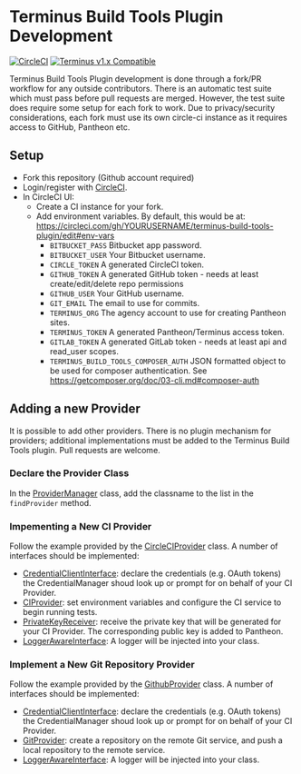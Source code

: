 # Terminus Build Tools Plugin Development

[![CircleCI](https://circleci.com/gh/pantheon-systems/terminus-build-tools-plugin.svg?style=shield)](https://circleci.com/gh/pantheon-systems/terminus-build-tools-plugin)
[![Terminus v1.x Compatible](https://img.shields.io/badge/terminus-v1.x-green.svg)](https://github.com/pantheon-systems/terminus-build-tools-plugin/tree/1.x)

Terminus Build Tools Plugin development is done through a fork/PR workflow for
any outside contributors. There is an automatic test suite which must pass
before pull requests are merged. However, the test suite does require some setup
for each fork to work. Due to privacy/security considerations, each fork must
use its own circle-ci instance as it requires access to GitHub, Pantheon etc.

## Setup

- Fork this repository (Github account required)
- Login/register with [CircleCI](https://circleci.com/).
- In CircleCI UI:
   - Create a CI instance for your fork.
   - Add environment variables. By default, this would be at: 
   https://circleci.com/gh/YOURUSERNAME/terminus-build-tools-plugin/edit#env-vars
     - `BITBUCKET_PASS` Bitbucket app password.
     - `BITBUCKET_USER` Your Bitbucket username.
     - `CIRCLE_TOKEN` A generated CircleCI token.
     - `GITHUB_TOKEN` A generated GitHub token - needs at least create/edit/delete repo permissions
     - `GITHUB_USER` Your GitHub username.
     - `GIT_EMAIL` The email to use for commits.
     - `TERMINUS_ORG` The agency account to use for creating Pantheon sites.
     - `TERMINUS_TOKEN` A generated Pantheon/Terminus access token.
     - `GITLAB_TOKEN` A generated GitLab token - needs at least api and read_user scopes.
     - `TERMINUS_BUILD_TOOLS_COMPOSER_AUTH` JSON formatted object to be used for composer authentication. See https://getcomposer.org/doc/03-cli.md#composer-auth

## Adding a new Provider

It is possible to add other providers. There is no plugin mechanism for providers; additional implementations must be added to the Terminus Build Tools plugin. Pull requests are welcome.

### Declare the Provider Class

In the [ProviderManager](https://github.com/pantheon-systems/terminus-build-tools-plugin/blob/master/src/ServiceProviders/ProviderManager.php) class, add the classname to the list in the `findProvider` method.

### Impementing a New CI Provider

Follow the example provided by the [CircleCIProvider](https://github.com/pantheon-systems/terminus-build-tools-plugin/blob/master/src/ServiceProviders/CIProviders/CircleCI/CircleCIProvider.php) class. A number of interfaces should be implemented:

- [CredentialClientInterface](https://github.com/pantheon-systems/terminus-build-tools-plugin/blob/master/src/Credentials/CredentialClientInterface.php): declare the credentials (e.g. OAuth tokens) the CredentialManager shoud look up or prompt for on behalf of your CI Provider.
- [CIProvider](https://github.com/pantheon-systems/terminus-build-tools-plugin/blob/master/src/ServiceProviders/CIProviders/CIProvider.php): set environment variables and configure the CI service to begin running tests.
- [PrivateKeyReceiver](https://github.com/pantheon-systems/terminus-build-tools-plugin/blob/master/src/Task/Ssh/PrivateKeyReciever.php): receive the private key that will be generated for your CI Provider. The corresponding public key is added to Pantheon.
- [LoggerAwareInterface](https://github.com/php-fig/log/blob/master/Psr/Log/LoggerAwareInterface.php): A logger will be injected into your class.

### Implement a New Git Repository Provider

Follow the example provided by the [GithubProvider](https://github.com/pantheon-systems/terminus-build-tools-plugin/blob/master/src/ServiceProviders/RepositoryProviders/GithubProvider.php) class. A number of interfaces should be implemented:

- [CredentialClientInterface](https://github.com/pantheon-systems/terminus-build-tools-plugin/blob/master/src/Credentials/CredentialClientInterface.php): declare the credentials (e.g. OAuth tokens) the CredentialManager shoud look up or prompt for on behalf of your CI Provider.
- [GitProvider](https://github.com/pantheon-systems/terminus-build-tools-plugin/blob/master/src/ServiceProviders/RepositoryProviders/GitProvider.php): create a repository on the remote Git service, and push a local repository to the remote service.
- [LoggerAwareInterface](https://github.com/php-fig/log/blob/master/Psr/Log/LoggerAwareInterface.php): A logger will be injected into your class.

